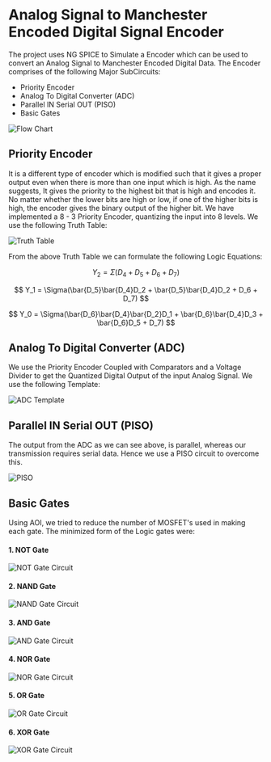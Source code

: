 # Analog Signal to Manchester Encoded Digital Signal Encoder

The project uses NG SPICE to Simulate a Encoder which can be used to convert an Analog Signal to Manchester Encoded Digital Data. The Encoder comprises of the following Major SubCircuits:

- Priority Encoder
- Analog To Digital Converter (ADC)
- Parallel IN Serial OUT (PISO)
- Basic Gates

![Flow Chart](Circuits/Flowchart.png "Manchester Encoder")


## Priority Encoder
It is a different type of encoder which is modified such that it gives a proper output even when there is more than one input which is high. As the name suggests, It gives the priority to the highest bit that is high and encodes it. No matter whether the lower bits are high or low, if one of the higher bits is high, the encoder gives the binary output of the higher bit. 
We have implemented a 8 - 3 Priority Encoder, quantizing the input into 8 levels. We use the following Truth Table:

![Truth Table](Circuits/PriorityEnc.png "Priority Encoder")

From the above Truth Table we can formulate the following Logic Equations:

$$
Y_2 = \Sigma(D_4 + D_5 + D_6 +D_7)
$$

$$
Y_1 = \Sigma(\bar{D_5}\bar{D_4}D_2 + \bar{D_5}\bar{D_4}D_2 + D_6 + D_7)
$$

$$
Y_0 = \Sigma(\bar{D_6}\bar{D_4}\bar{D_2}D_1 + \bar{D_6}\bar{D_4}D_3 + \bar{D_6}D_5 + D_7)
$$

## Analog To Digital Converter (ADC)
We use the Priority Encoder Coupled with Comparators and a Voltage Divider to get the Quantized Digital Output of the input Analog Signal. We use the following Template:

![ADC Template](Circuits/ADC.jpg "Analog To Digital Converter")

## Parallel IN Serial OUT (PISO)
The output from the ADC as we can see above, is parallel, whereas our transmission requires serial data. Hence we use a PISO circuit to overcome this.

![PISO](Circuits/PISO.png "Analog To Digital Converter")

## Basic Gates
Using AOI, we tried to reduce the number of MOSFET's used in making each gate. The minimized form of the Logic gates were:

#### 1. NOT Gate

![NOT Gate Circuit](Circuits/NotGate.png "NOT Gate")

#### 2. NAND Gate

![NAND Gate Circuit](Circuits/NandGate.png "NAND Gate")

#### 3. AND Gate

![AND Gate Circuit](Circuits/AndGate.png "AND Gate")

#### 4. NOR Gate

![NOR Gate Circuit](Circuits/NorGate.png "NOR Gate")

#### 5. OR Gate

![OR Gate Circuit](Circuits/OrGate.png "OR Gate")

#### 6. XOR Gate

![XOR Gate Circuit](Circuits/XorGate.png "XOR Gate")
